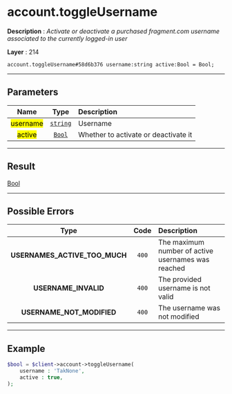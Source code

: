 # account.toggleUsername

**Description** : *Activate or deactivate a purchased fragment\.com username associated to the currently logged\-in user*

**Layer** : 214

```tl
account.toggleUsername#58d6b376 username:string active:Bool = Bool;
```

---

## Parameters

| Name | Type | Description |
| :---: | :---: | :--- |
| <mark>username</mark> | [`string`](type/string) | Username |
| <mark>active</mark> | [`Bool`](type/Bool) | Whether to activate or deactivate it |

---

## Result

[Bool](type/Bool)

---

## Possible Errors

| Type | Code | Description |
| :---: | :---: | :--- |
| **USERNAMES_ACTIVE_TOO_MUCH** | `400` | The maximum number of active usernames was reached |
| **USERNAME_INVALID** | `400` | The provided username is not valid |
| **USERNAME_NOT_MODIFIED** | `400` | The username was not modified |

---

## Example

```php
$bool = $client->account->toggleUsername(
	username : 'TakNone',
	active : true,
);
```